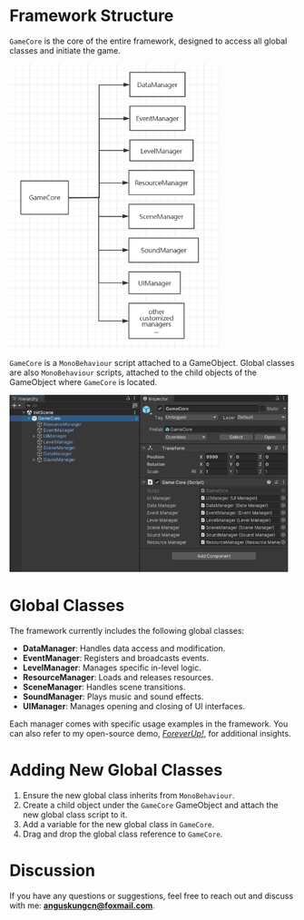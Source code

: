 # Framework Structure

`GameCore` is the core of the entire framework, designed to access all global classes and initiate the game.

<img src="Attachments/FrameworkUML.png" alt="FrameworkUML" width="370" height="502"/>

 `GameCore` is a `MonoBehaviour` script attached to a GameObject. Global classes are also `MonoBehaviour` scripts, attached to the child objects of the GameObject where `GameCore` is located.

<img src="Attachments/Hierarchy.png" alt="Hierarchy" width="491" height="312"/>

# Global Classes
The framework currently includes the following global classes:

- **DataManager**: Handles data access and modification.
- **EventManager**: Registers and broadcasts events.
- **LevelManager**: Manages specific in-level logic.
- **ResourceManager**: Loads and releases resources.
- **SceneManager**: Handles scene transitions.
- **SoundManager**: Plays music and sound effects.
- **UIManager**: Manages opening and closing of UI interfaces.

Each manager comes with specific usage examples in the framework. You can also refer to my open-source demo, [_ForeverUp!_](https://github.com/AngusK97/Game_ForeverUp_NoPaidResourceVersion), for additional insights.

# Adding New Global Classes
1. Ensure the new global class inherits from `MonoBehaviour`.
2. Create a child object under the `GameCore` GameObject and attach the new global class script to it.
3. Add a variable for the new global class in `GameCore`.
4. Drag and drop the global class reference to `GameCore`.

# Discussion
If you have any questions or suggestions, feel free to reach out and discuss with me: **anguskungcn@foxmail.com**.
